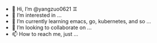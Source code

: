 - 👋 Hi, I’m @yangzuo0621 :gemini:
- 👀 I’m interested in ...
- 🌱 I’m currently learning emacs, go, kubernetes, and so ...
- 💞️ I’m looking to collaborate on ...
- 📫 How to reach me, just ...
<!---
yangzuo0621/yangzuo0621 is a ✨ special ✨ repository because its `README.md` (this file) appears on your GitHub profile.
You can click the Preview link to take a look at your changes.
--->
